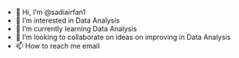 - 👋 Hi, I’m @sadiairfan1
- 👀 I’m interested in Data Analysis
- 🌱 I’m currently learning Data Analysis
- 💞️ I’m looking to collaborate on ideas on improving in Data Analysis
- 📫 How to reach me email

<!---
sadiairfan1/sadiairfan1 is a ✨ special ✨ repository because its `README.md` (this file) appears on your GitHub profile.
You can click the Preview link to take a look at your changes.
--->
